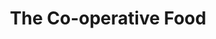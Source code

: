 ---
title: "The Co-operative Food"
url: /chester-le-street/the-co-operative-food/
shop: Lebensmittel
---